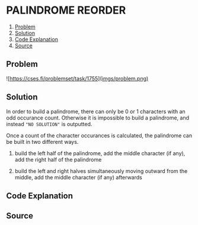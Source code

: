 # PALINDROME REORDER

1. [Problem](#problem)
2. [Solution](#solution)
3. [Code Explanation](#explanation)
4. [Source](#source)

## Problem <a name="problem"></a>
![https://cses.fi/problemset/task/1755](imgs/problem.png)

## Solution <a name="solution"></a>
In order to build a palindrome, there can only be 0 or 1 characters with an odd occurance count. Otherwise it is impossible to build a palindrome, and instead `"NO SOLUTION"` is outputted.

Once a count of the character occurances is calculated, the palindrome can be built in two different ways.
1. build the left half of the palindrome, add the middle character (if any), add the right half of the palindrome

2. build the left and right halves simultaneously moving outward from the middle, add the middle character (if any) afterwards

## Code Explanation <a name="explanation"></a>


## Source <a name="source"></a>